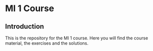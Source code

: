 # MI 1 Course

## Introduction

This is the repository for the MI 1 course. Here you will find the course material, the exercises and the solutions.
